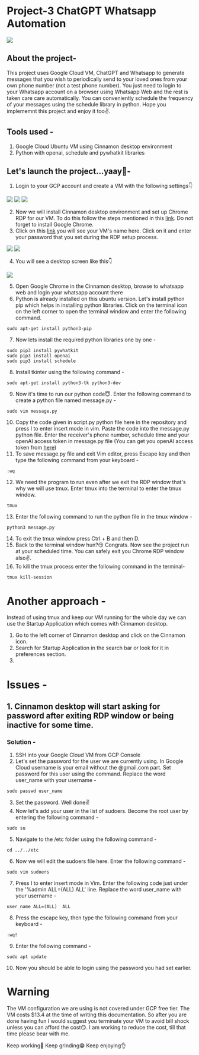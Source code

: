 # Project-3 ChatGPT Whatsapp Automation
![](picture.png)

## About the project-
This project uses Google Cloud VM, ChatGPT and Whatsapp to generate messages that you wish to periodically send to your loved ones from your own phone number (not a test phone number). You just need to login to your Whatsapp account on a browser using Whatsapp Web and the rest is taken care care automatically. You can conveniently schedule the frequency of your messages using the schedule library in python. Hope you implememnt this project and enjoy it too✌️.

## Tools used - 
1. Google Cloud Ubuntu VM using Cinnamon desktop environment
2. Python with openai, schedule and pywhatkit libraries

## Let's launch the project...yaay🥳-

1. Login to your GCP account and create a VM with the following settings👇

![](machine.png)
![](bootdisk.png)
![](firewall.png)

2. Now we will install Cinnamon desktop environment and set up Chrome RDP for our VM. To do this follow the steps mentioned in this [link](https://cloud.google.com/architecture/chrome-desktop-remote-on-compute-engine#cinnamon). Do not forget to install Google Chrome.
3. Click on this [link](https://remotedesktop.google.com/access) you will see your VM's name here. Click on it and enter your password that you set during the RDP setup process.

![](rdp.png)
![](rdppassword2.png)

4. You will see a desktop screen like this👇

![](desktop.png)

5. Open Google Chrome in the Cinnamon desktop, browse to whatsapp web and login your whatsapp account there
6. Python is already installed on this ubuntu version. Let's install python pip which helps in installing python libraries. Click on the terminal icon on the left corner to open the terminal window and enter the following command.
```
sudo apt-get install python3-pip
```
7. Now lets install the required python libraries one by one - 
```
sudo pip3 install pywhatkit
sudo pip3 install openai
sudo pip3 install schedule
```
8. Install tkinter using the following command - 
```
sudo apt-get install python3-tk python3-dev
```
9. Now it's time to run our python code😇. Enter the following command to create a python file named message.py - 
```
sudo vim message.py
```
10. Copy the code given in script.py python file here in the repository and press I to enter insert mode in vim. Paste the code into the message.py python file. Enter the receiver's phone number, schedule time and your openAI access token in message.py file (You can get you openAI access token from [here](https://beta.openai.com/account/api-keys))
11. To save message.py file and exit Vim editor, press Escape key and then type the following command from your keyboard - 
```
:wq
```
12. We need the program to run even after we exit the RDP window that's why we will use tmux. Enter tmux into the terminal to enter the tmux window.
```
tmux
```
13. Enter the following command to run the python file in the tmux window - 
```
python3 message.py
```
14. To exit the tmux window press Ctrl + B and then D.
15. Back to the terminal window hun?😏 Congrats. Now see the project run at your scheduled time. You can safely exit you Chrome RDP window also✌️.
16. To kill the tmux process enter the following command in the terminal- 
```
tmux kill-session
```

# Another approach - 
Instead of using tmux and keep our VM running for the whole day we can use the Startup Application which comes with Cinnamon desktop.
1. Go to the left corner of Cinnamon desktop and click on the Cinnamon icon.
2. Search for Startup Application in the search bar or look for it in preferences section.
3.  
# Issues - 
## 1. Cinnamon desktop will start asking for password after exiting RDP window or being inactive for some time.

### Solution - 
1. SSH into your Google Cloud VM from GCP Console
2. Let's set the password for the user we are currently using. In Google Cloud username is your email without the @gmail.com part. Set password for this user using the command. Replace the word user_name with your username - 
```
sudo passwd user_name
```
3. Set the password. Well done✌️
4. Now let's add your user in the list of sudoers. Become the root user by entering the following command - 
```
sudo su 
```
5. Navigate to the /etc folder using the following command - 
```
cd ../../etc
```
6. Now we will edit the sudoers file here. Enter the following command - 
```
sudo vim sudoers
```
7. Press I to enter insert mode in Vim. Enter the following code just under the '%admin ALL=(ALL) ALL' line. Replace the word user_name with your username - 
```
user_name ALL=(ALL)  ALL
```
8. Press the escape key, then type the following command from your keyboard - 
```
:wq!
```
9. Enter the following command - 
```
sudo apt update
```
10. Now you should be able to login using the password you had set earlier.

# Warning 
The VM configuration we are using is not covered under GCP free tier. The VM costs $13.4 at the time of writing this documentation. So after you are done having fun I would suggest you terminate your VM to avoid bill shock unless you can afford the cost😏. I am working to reduce the cost, till that time please bear with me.

Keep working💪 Keep grinding😁 Keep enjoying👌
